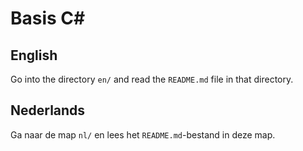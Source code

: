 # Basis C#

## English

Go into the directory `en/` and read the `README.md` file in that directory.

## Nederlands

Ga naar de map `nl/` en lees het `README.md`-bestand in deze map. 